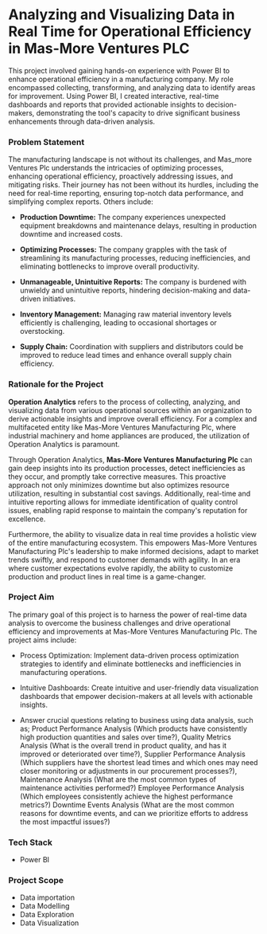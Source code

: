 # Analyzing and Visualizing Data in Real Time for Operational Efficiency in Mas-More Ventures PLC
This project involved gaining hands-on experience with Power BI to enhance operational efficiency in a manufacturing company. My role encompassed collecting, transforming, and analyzing data to identify areas for improvement. Using Power BI, I created interactive, real-time dashboards and reports that provided actionable insights to decision-makers, demonstrating the tool's capacity to drive significant business enhancements through data-driven analysis.

### Problem Statement
The manufacturing landscape is not without its challenges, and Mas_more Ventures Plc understands the intricacies of optimizing processes, enhancing operational efficiency, proactively addressing issues, and mitigating risks. Their journey has not been without its hurdles, including the need for real-time reporting, ensuring top-notch data performance, and simplifying complex reports. Others include:

- **Production Downtime:** The company experiences unexpected equipment breakdowns and maintenance delays, resulting in production downtime and increased costs.
 
- **Optimizing Processes:** The company grapples with the task of streamlining its manufacturing processes, reducing inefficiencies, and eliminating bottlenecks to improve overall productivity.
 
- **Unmanageable, Unintuitive Reports:** The company is burdened with unwieldy and unintuitive reports, hindering decision-making and data-driven initiatives.
 
- **Inventory Management:** Managing raw material inventory levels efficiently is challenging, leading to occasional shortages or overstocking.
 
- **Supply Chain:** Coordination with suppliers and distributors could be improved to reduce lead times and enhance overall supply chain efficiency.

### Rationale for the Project
**Operation Analytics** refers to the process of collecting, analyzing, and visualizing data from various operational sources within an organization to derive actionable insights and improve overall efficiency. For a complex and multifaceted entity like Mas-More Ventures Manufacturing Plc, where industrial machinery and home appliances are produced, the utilization of Operation Analytics is paramount.

Through Operation Analytics, **Mas-More Ventures Manufacturing Plc** can gain deep insights into its production processes, detect inefficiencies as they occur, and promptly take corrective measures. This proactive approach not only minimizes downtime but also optimizes resource utilization, resulting in substantial cost savings. Additionally, real-time and intuitive reporting allows for immediate identification of quality control issues, enabling rapid response to maintain the company's reputation for excellence.

Furthermore, the ability to visualize data in real time provides a holistic view of the entire manufacturing ecosystem. This empowers Mas-More Ventures Manufacturing Plc's leadership to make informed decisions, adapt to market trends swiftly, and respond to customer demands with agility. In an era where customer expectations evolve rapidly, the ability to customize production and product lines in real time is a game-changer.

### Project Aim
The primary goal of this project is to harness the power of real-time data analysis to overcome the business challenges and drive operational efficiency and improvements at Mas-More Ventures Manufacturing Plc. The project aims include:

- Process Optimization: Implement data-driven process optimization strategies to identify and eliminate bottlenecks and inefficiencies in manufacturing operations.
 
- Intuitive Dashboards: Create intuitive and user-friendly data visualization dashboards that empower decision-makers at all levels with actionable insights.
 
- Answer crucial questions relating to business using data analysis, such as; Product Performance Analysis (Which products have consistently high production quantities and sales over time?), Quality Metrics Analysis (What is the overall trend in product quality, and has it improved or deteriorated over time?), Supplier Performance Analysis (Which suppliers have the shortest lead times and which ones may need closer monitoring or adjustments in our procurement processes?), Maintenance Analysis (What are the most common types of maintenance activities performed?) Employee Performance Analysis (Which employees consistently achieve the highest performance metrics?) Downtime Events Analysis (What are the most common reasons for downtime events, and can we prioritize efforts to address the most impactful issues?)

### Tech Stack
- Power BI

### Project Scope 
- Data importation
- Data Modelling
- Data Exploration 
- Data Visualization